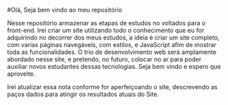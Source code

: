 #Olá, Seja bem vindo ao meu repositório


Nesse repositório armazenar as etapas de estudos no voltados para o front-end. Irei criar um site utilizando todo o conhecimento que eu for adquirindo no decorrer dos meus estudos, a ideia é criar um site completo, com varias páginas navegáveis, com estilos, e JavaScript afim de mostrar toda as funcionalidades. O trio de desenvolvimento web será amplamente abordado nesse site, e pretendo, no futuro, colocar no ar para poder auxiliar novos estudantes dessas tecnologias. Seja bem vindo e espero que aproveite.

Irei atualizar essa nota conforme for aperfeiçoando o site, descrevendo as paços dados para atingir os resultados atuais do Site.
